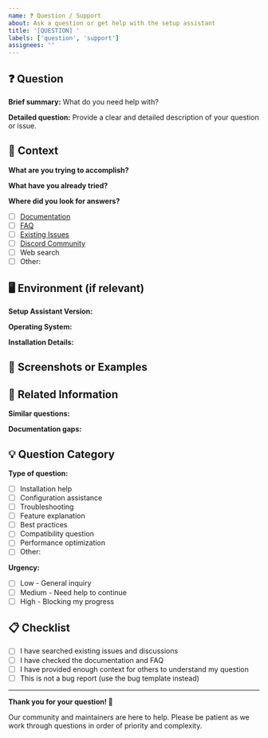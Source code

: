 ```yaml
---
name: ❓ Question / Support
about: Ask a question or get help with the setup assistant
title: '[QUESTION] '
labels: ['question', 'support']
assignees: ''
---
```


## ❓ Question

**Brief summary:**
What do you need help with?

**Detailed question:**
Provide a clear and detailed description of your question or issue.

## 🎯 Context

**What are you trying to accomplish?**
<!-- Describe your goal or what you're trying to achieve -->

**What have you already tried?**
<!-- List any solutions or approaches you've already attempted -->

**Where did you look for answers?**
- [ ] [Documentation](https://github.com/Tactical-Breach-Wizards-Offline-Free/tactical-breach-wizards-offline-setup-assistant/wiki)
- [ ] [FAQ](https://github.com/Tactical-Breach-Wizards-Offline-Free/tactical-breach-wizards-offline-setup-assistant/wiki/faq)
- [ ] [Existing Issues](https://github.com/Tactical-Breach-Wizards-Offline-Free/tactical-breach-wizards-offline-setup-assistant/issues)
- [ ] [Discord Community](https://discord.gg/tactical-breach-wizards)
- [ ] Web search
- [ ] Other: <!-- specify -->

## 🖥️ Environment (if relevant)

**Setup Assistant Version:** 
<!-- e.g., v2.1.0 or "latest" -->

**Operating System:**
<!-- e.g., Windows 11, macOS 13.0, Ubuntu 22.04 -->

**Installation Details:**
<!-- Any relevant details about your game installation -->

## 📱 Screenshots or Examples

<!-- If applicable, include screenshots, error messages, or examples -->

## 🔗 Related Information

**Similar questions:**
<!-- Link any similar questions or discussions you found -->

**Documentation gaps:**
<!-- If you couldn't find the answer in docs, let us know where you looked -->

## 💡 Question Category

**Type of question:** <!-- Choose all that apply -->
- [ ] Installation help
- [ ] Configuration assistance
- [ ] Troubleshooting
- [ ] Feature explanation
- [ ] Best practices
- [ ] Compatibility question
- [ ] Performance optimization
- [ ] Other: <!-- specify -->

**Urgency:** <!-- Choose one -->
- [ ] Low - General inquiry
- [ ] Medium - Need help to continue
- [ ] High - Blocking my progress

## 📋 Checklist

- [ ] I have searched existing issues and discussions
- [ ] I have checked the documentation and FAQ
- [ ] I have provided enough context for others to understand my question
- [ ] This is not a bug report (use the bug template instead)

---

**Thank you for your question! 🤝**

Our community and maintainers are here to help. Please be patient as we work through questions in order of priority and complexity. 